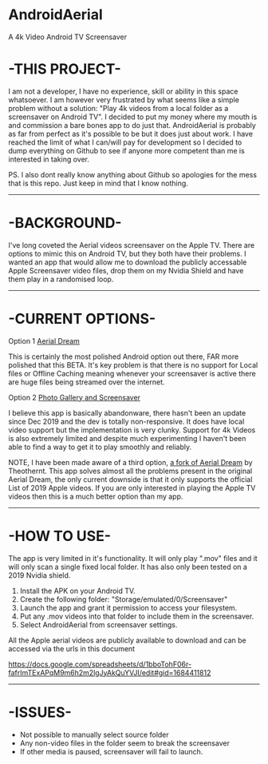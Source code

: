 # AndroidAerial
A 4k Video Android TV Screensaver

# -THIS PROJECT-

I am not a developer, I have no experience, skill or ability in this space whatsoever. I am however very frustrated by what seems like a simple problem without a solution: "Play 4k videos from a local folder as a screensaver on Android TV". I decided to put my money where my mouth is and commission a bare bones app to do just that. AndroidAerial is probably as far from perfect as it's possible to be but it does just about work. I have reached the limit of what I can/will pay for development so I decided to dump everything on Github to see if anyone more competent than me is interested in taking over. 

PS. I also dont really know anything about Github so apologies for the mess that is this repo. Just keep in mind that I know nothing.

--------


# -BACKGROUND-

I've long coveted the Aerial videos screensaver on the Apple TV. There are options to mimic this on Android TV, but they both have their problems. I wanted an app that would allow me to download the publicly accessable Apple Screensaver video files, drop them on my Nvidia Shield and have them play in a randomised loop.

--------

# -CURRENT OPTIONS-

Option 1
<a href="https://play.google.com/store/apps/details?id=com.codingbuffalo.aerialdream&hl=en_GB&gl=US" target="_blank">Aerial Dream</a>

This is certainly the most polished Android option out there, FAR more polished that this BETA. It's key problem is that there is no support for Local files or Offline Caching meaning whenever your screensaver is active there are huge files being streamed over the internet.

Option 2
<a href="https://play.google.com/store/apps/details?id=com.furnaghan.android.photoscreensaver&hl=en_GB&gl=US" target="_blank">Photo Gallery and Screensaver</a>

I believe this app is basically abandonware, there hasn't been an update since Dec 2019 and the dev is totally non-responsive. It does have local video support but the implementation is very clunky. Support for 4k Videos is also extremely limited and despite much experimenting I haven't been able to find a way to get it to play smoothly and reliably.

NOTE, I have been made aware of a third option, <a href="https://github.com/theothernt/AerialDream" target="_blank">a fork of Aerial Dream</a> by Theothernt. This app solves almost all the problems present in the original Aerial Dream, the only current downside is that it only supports the official List of 2019 Apple videos. If you are only interested in playing the Apple TV videos then this is a much better option than my app.

--------

# -HOW TO USE-

The app is very limited in it's functionality. It will only play ".mov" files and it will only scan a single fixed local folder. It has also only been tested on a 2019 Nvidia shield.

1. Install the APK on your Android TV.
2. Create the following folder: "Storage/emulated/0/Screensaver"
3. Launch the app and grant it permission to access your filesystem.
4. Put any .mov videos into that folder to include them in the screensaver.
5. Select AndroidAerial from screensaver settings.

All the Apple aerial videos are publicly available to download and can be accessed via the urls in this document

https://docs.google.com/spreadsheets/d/1bboTohF06r-fafrImTExAPqM9m6h2m2lgJyAkQuYVJI/edit#gid=1684411812

--------

# -ISSUES-

- Not possible to manually select source folder
- Any non-video files in the folder seem to break the screensaver
- If other media is paused, screensaver will fail to launch.
